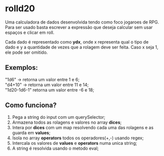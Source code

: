 <h1>rolld20</h2>

<p> Uma calculadora de dados desenvolvida tendo como foco jogaroes de RPG. Para ser usado basta escrever a expressão que deseja calcular sem usar espaços e clicar em roll.</p>
<p> Cada dado é representado como <b>ydx</b>, onde x representa qual o tipo de dado e y a quantidade de vezes que a rolagem deve ser feita. Caso x seja 1, ele pode ser omitido.</p>

<h2>Exemplos:</h2>

"1d6" -> retorna um valor entre 1 e 6;<br>
"d4+10" -> retorna um valor entre 11 e 14;<br>
"1d20-1d6-1" retorna um valor entre -6 e 18;<br>

<h2>Como funciona?</h2>

<ol>
  <li>Pega a string do input com um querySelector;</li>
  <li>Armazena todos as rolagens e valores no array <b>dices</b>;</li>
  <li>Intera por <b>dices</b> com um map resolvendo cada uma das rolagens e as guarda em <b>values</b>;</li>
  <li>Isola no array <b>operators</b> todos os operadores(+,-) usando regex;</li>
  <li>Intercala os valores de <b>values</b> e <b>operators</b> numa unica string;</li>
  <li>A string é resolvida usando o metodo eval;</li>
</ol>
